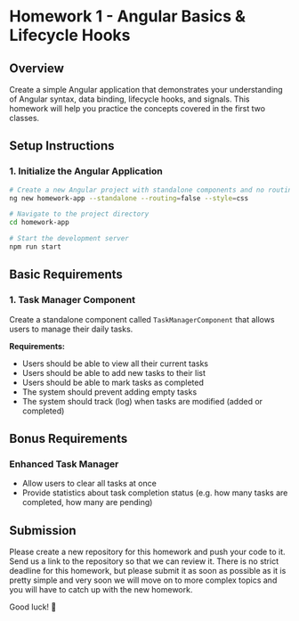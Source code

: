 # Homework 1 - Angular Basics & Lifecycle Hooks

## Overview

Create a simple Angular application that demonstrates your understanding of Angular syntax, data binding, lifecycle hooks, and signals. This homework will help you practice the concepts covered in the first two classes.

## Setup Instructions

### 1. Initialize the Angular Application

```bash
# Create a new Angular project with standalone components and no routing (this is a shortcut)
ng new homework-app --standalone --routing=false --style=css

# Navigate to the project directory
cd homework-app

# Start the development server
npm run start
```

## Basic Requirements

### 1. Task Manager Component

Create a standalone component called `TaskManagerComponent` that allows users to manage their daily tasks.

**Requirements:**

- Users should be able to view all their current tasks
- Users should be able to add new tasks to their list
- Users should be able to mark tasks as completed
- The system should prevent adding empty tasks
- The system should track (log) when tasks are modified (added or completed)

## Bonus Requirements

### Enhanced Task Manager

- Allow users to clear all tasks at once
- Provide statistics about task completion status (e.g. how many tasks are completed, how many are pending)

## Submission

Please create a new repository for this homework and push your code to it. Send us a link to the repository so that we can review it. There is no strict deadline for this homework, but please submit it as soon as possible as it is pretty simple and very soon we will move on to more complex topics and you will have to catch up with the new homework.

Good luck! 🚀
